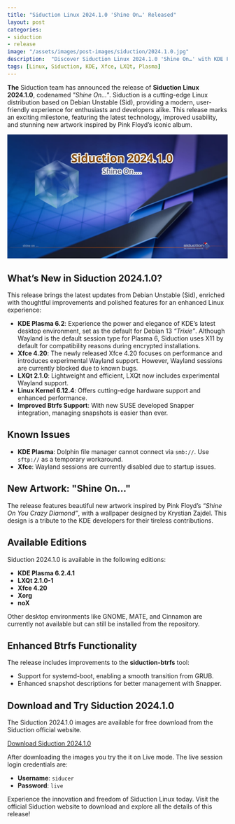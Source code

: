 ```yaml
---
title: "Siduction Linux 2024.1.0 'Shine On…' Released"
layout: post
categories:
- siduction
- release
image: "/assets/images/post-images/siduction/2024.1.0.jpg"
description:  "Discover Siduction Linux 2024.1.0 'Shine On…' with KDE Plasma 6, Xfce 4.20, LXQt 2.1, enhanced Btrfs support, and stunning new artwork. Download now!"
tags: [Linux, Siduction, KDE, Xfce, LXQt, Plasma]
---
```


**The** Siduction team has announced the release of **Siduction Linux 2024.1.0**, codenamed *"Shine On…"*. Siduction is a cutting-edge Linux distribution based on Debian Unstable (Sid), providing a modern, user-friendly experience for enthusiasts and developers alike. This release marks an exciting milestone, featuring the latest technology, improved usability, and stunning new artwork inspired by Pink Floyd’s iconic album. 

![Siduction 2024.1.0 featured image](/assets/images/post-images/siduction/2024.1.0.jpg)

## What’s New in Siduction 2024.1.0?

This release brings the latest updates from Debian Unstable (Sid), enriched with thoughtful improvements and polished features for an enhanced Linux experience:  

- **KDE Plasma 6.2**: Experience the power and elegance of KDE’s latest desktop environment, set as the default for Debian 13 *“Trixie”*. Although Wayland is the default session type for Plasma 6, Siduction uses X11 by default for compatibility reasons during encrypted installations.  
- **Xfce 4.20**: The newly released Xfce 4.20 focuses on performance and introduces experimental Wayland support. However, Wayland sessions are currently blocked due to known bugs.  
- **LXQt 2.1.0**: Lightweight and efficient, LXQt now includes experimental Wayland support.  
- **Linux Kernel 6.12.4**: Offers cutting-edge hardware support and enhanced performance.  
- **Improved Btrfs Support**: With new SUSE developed Snapper integration, managing snapshots is easier than ever.  

## Known Issues  
- **KDE Plasma**: Dolphin file manager cannot connect via `smb://`. Use `sftp://` as a temporary workaround.  
- **Xfce**: Wayland sessions are currently disabled due to startup issues.  

## New Artwork: "Shine On…"  
The release features beautiful new artwork inspired by Pink Floyd’s *“Shine On You Crazy Diamond”*, with a wallpaper designed by Krystian Zajdel. This design is a tribute to the KDE developers for their tireless contributions.  

## Available Editions 

Siduction 2024.1.0 is available in the following editions:  

- **KDE Plasma 6.2.4.1**  
- **LXQt 2.1.0-1**  
- **Xfce 4.20**  
- **Xorg**  
- **noX**  

Other desktop environments like GNOME, MATE, and Cinnamon are currently not available but can still be installed from the repository.  

## Enhanced Btrfs Functionality  
The release includes improvements to the **siduction-btrfs** tool:  
- Support for systemd-boot, enabling a smooth transition from GRUB.  
- Enhanced snapshot descriptions for better management with Snapper.  

## Download and Try Siduction 2024.1.0

The Siduction 2024.1.0 images are available for free download from the Siduction official website.

<a href="https://siduction.org/installation-media/" class="download">Download Siduction 2024.1.0</a>

After downloading the images you try the it on Live mode. The live session login credentials are:  
- **Username**: `siducer`  
- **Password**: `live`  

Experience the innovation and freedom of Siduction Linux today. Visit the official Siduction website to download and explore all the details of this release!  
